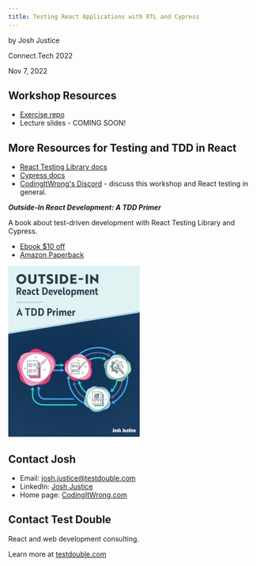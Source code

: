 ```yaml
---
title: Testing React Applications with RTL and Cypress
---
```


by Josh Justice

Connect.Tech 2022

Nov 7, 2022

## Workshop Resources

- [Exercise repo](https://github.com/CodingItWrong/react-testing-exercises)
- Lecture slides - COMING SOON!

## More Resources for Testing and TDD in React

- [React Testing Library docs](https://testing-library.com/docs/react-testing-library/intro)
- [Cypress docs](https://docs.cypress.io/)
- [CodingItWrong's Discord](https://discord.gg/PKDynbmCFh) - discuss this workshop and React testing in general.

<div class="media my-4">
  <div class="media-body">
    <em><strong>Outside-In React Development: A TDD Primer</strong></em>
    <p>A book about test-driven development with React Testing Library and Cypress.</p>
    <ul>
      <li><a href="https://link.outsidein.dev/ct22">Ebook $10 off</a></li>
      <li><a href="https://link.outsidein.dev/amazon">Amazon Paperback</a></li>
    </ul>
  </div>
  <img class="ml-3" src="/img/books/outside-in-react.jpg" alt="Outside-In React Development: A TDD Primer" />
</div>

## Contact Josh

- Email: josh.justice@testdouble.com
- LinkedIn: [Josh Justice](https://www.linkedin.com/in/jjustice/)
- Home page: [CodingItWrong.com](https://codingitwrong.com)

## Contact Test Double

React and web development consulting.

Learn more at [testdouble.com](https://testdouble.com/)
